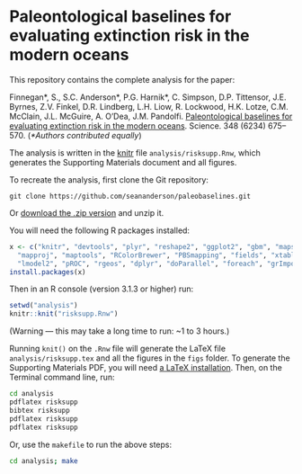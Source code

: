 # Paleontological baselines for evaluating extinction risk in the modern oceans

This repository contains the complete analysis for the paper:

Finnegan\*, S., S.C. Anderson\*, P.G. Harnik\*, C. Simpson, D.P. Tittensor, J.E. Byrnes, Z.V. Finkel, D.R. Lindberg, L.H. Liow, R. Lockwood, H.K. Lotze, C.M. McClain, J.L. McGuire, A. O’Dea, J.M. Pandolfi. [Paleontological baselines for evaluating extinction risk in the modern oceans](http://www.sciencemag.org/content/348/6234/567.abstract). Science. 348 (6234) 675–570. (*\*Authors contributed equally*)

The analysis is written in the [knitr](http://yihui.name/knitr/) file `analysis/risksupp.Rnw`, which generates the Supporting Materials document and all figures.

To recreate the analysis, first clone the Git repository:

```
git clone https://github.com/seananderson/paleobaselines.git
```

Or [download the .zip version](https://github.com/seananderson/paleobaselines/archive/master.zip) and unzip it.

You will need the following R packages installed:

```R
x <- c("knitr", "devtools", "plyr", "reshape2", "ggplot2", "gbm", "maps",
  "mapproj", "maptools", "RColorBrewer", "PBSmapping", "fields", "xtable",
  "lmodel2", "pROC", "rgeos", "dplyr", "doParallel", "foreach", "grImport")
install.packages(x)
```

Then in an R console (version 3.1.3 or higher) run:

```R
setwd("analysis")
knitr::knit("risksupp.Rnw")
```

(Warning — this may take a long time to run: ~1 to 3 hours.)

Running `knit()` on the `.Rnw` file will generate the LaTeX file `analysis/risksupp.tex` and all the figures in the `figs` folder. To generate the Supporting Materials PDF, you will need [a LaTeX installation](http://latex-project.org/). Then, on the Terminal command line, run:

```sh
cd analysis
pdflatex risksupp
bibtex risksupp
pdflatex risksupp
pdflatex risksupp
```

Or, use the `makefile` to run the above steps:

```sh
cd analysis; make
```
